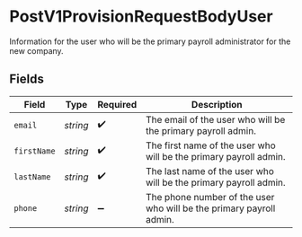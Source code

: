 # PostV1ProvisionRequestBodyUser

Information for the user who will be the primary payroll administrator for the new company.


## Fields

| Field                                                               | Type                                                                | Required                                                            | Description                                                         |
| ------------------------------------------------------------------- | ------------------------------------------------------------------- | ------------------------------------------------------------------- | ------------------------------------------------------------------- |
| `email`                                                             | *string*                                                            | :heavy_check_mark:                                                  | The email of the user who will be the primary payroll admin.        |
| `firstName`                                                         | *string*                                                            | :heavy_check_mark:                                                  | The first name of the user who will be the primary payroll admin.   |
| `lastName`                                                          | *string*                                                            | :heavy_check_mark:                                                  | The last name of the user who will be the primary payroll admin.    |
| `phone`                                                             | *string*                                                            | :heavy_minus_sign:                                                  | The phone number of the user who will be the primary payroll admin. |